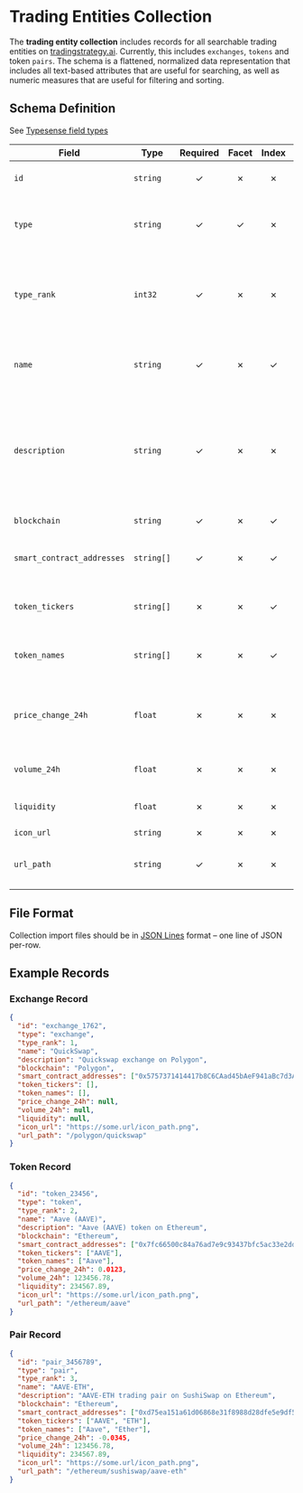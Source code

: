# Trading Entities Collection

The **trading entity collection** includes records for all searchable trading entities on
[tradingstrategy.ai](https://tradingstrategy.ai). Currently, this includes `exchanges`, `tokens` and
token `pairs`. The schema is a flattened, normalized data representation that includes all
text-based attributes that are useful for searching, as well as numeric measures that are useful
for filtering and sorting.

## Schema Definition

See [Typesense field types](https://typesense.org/docs/0.22.2/api/collections.html#field-types)

| Field | Type | Required | Facet | Index | Details |
| --- | --- | :---: | :---: | :---: | --- |
| `id` | `string` | &#x2713; | &#x2717; | &#x2717; | `exchange_1` \| `token_2345` \| `pair_45678` |
| `type` | `string` | &#x2713; | &#x2713; | &#x2717; | `exchange` \| `token` \| `pair`<br>for faceting and possibly grouping results |
| `type_rank` | `int32` | &#x2713; | &#x2717; | &#x2717; | `exchange=1` \| `token=2` \| `pair=3`<br>for ranking; may not need this (depends how we rank and group results)|
| `name` | `string` | &#x2713; | &#x2717; | &#x2713; | `exchange:` "QuickSwap" \| `token:` "Aave (AAVE)" \| `pair:` "AAVE-ETH" |
| `description` | `string` | &#x2713; | &#x2717; | &#x2717; | `exchange:` "QuickSwap on Polygon" \| `token:` "Aave (AAVE) token on Ethereum" \| `pair:` "AAVE-ETH trading pair on SushiSwap on Ethereum" |
| `blockchain` | `string` | &#x2713; | &#x2717; | &#x2713; | e.g., "Polygon", "Ethereum" |
| `smart_contract_addresses` | `string[]` | &#x2713; | &#x2717; | &#x2713; | array of all indexable addresses for the type |
| `token_tickers` | `string[]` | &#x2717; | &#x2717; | &#x2713; | array of all indexable token tickers for the type |
| `token_names` | `string[]` | &#x2717; | &#x2717; | &#x2713; | array of all indexable token names for the type |
| `price_change_24h` | `float` | &#x2717; | &#x2717; | &#x2717; | percent (expresed as decimal); secondary sort criterion for tokens & pairs |
| `volume_24h` | `float` | &#x2717; | &#x2717; | &#x2717; | in USD; advanced search filtering / ranking |
| `liquidity` | `float` | &#x2717; | &#x2717; | &#x2717; | in USD; advanced search filtering / ranking |
| `icon_url` | `string` | &#x2717; | &#x2717; | &#x2717; | future use |
| `url_path` | `string` | &#x2713; | &#x2717; | &#x2717; | path of entity on tradingstrategy.ai (not including URL base) |

## File Format

Collection import files should be in [JSON Lines](https://jsonlines.org) format – one line of JSON per-row.

## Example Records

### Exchange Record

```json
{
  "id": "exchange_1762",
  "type": "exchange",
  "type_rank": 1,
  "name": "QuickSwap",
  "description": "Quickswap exchange on Polygon",
  "blockchain": "Polygon",
  "smart_contract_addresses": ["0x5757371414417b8C6CAad45bAeF941aBc7d3Ab32"],
  "token_tickers": [],
  "token_names": [],
  "price_change_24h": null,
  "volume_24h": null,
  "liquidity": null,
  "icon_url": "https://some.url/icon_path.png",
  "url_path": "/polygon/quickswap"
}
```

### Token Record

```json
{
  "id": "token_23456",
  "type": "token",
  "type_rank": 2,
  "name": "Aave (AAVE)",
  "description": "Aave (AAVE) token on Ethereum",
  "blockchain": "Ethereum",
  "smart_contract_addresses": ["0x7fc66500c84a76ad7e9c93437bfc5ac33e2ddae9"],
  "token_tickers": ["AAVE"],
  "token_names": ["Aave"],
  "price_change_24h": 0.0123,
  "volume_24h": 123456.78,
  "liquidity": 234567.89,
  "icon_url": "https://some.url/icon_path.png",
  "url_path": "/ethereum/aave"
}
```

### Pair Record

```json
{
  "id": "pair_3456789",
  "type": "pair",
  "type_rank": 3,
  "name": "AAVE-ETH",
  "description": "AAVE-ETH trading pair on SushiSwap on Ethereum",
  "blockchain": "Ethereum",
  "smart_contract_addresses": ["0xd75ea151a61d06868e31f8988d28dfe5e9df57b4", "0x7fc66500c84a76ad7e9c93437bfc5ac33e2ddae9", "0xc02aaa39b223fe8d0a0e5c4f27ead9083c756cc2"],
  "token_tickers": ["AAVE", "ETH"],
  "token_names": ["Aave", "Ether"],
  "price_change_24h": -0.0345,
  "volume_24h": 123456.78,
  "liquidity": 234567.89,
  "icon_url": "https://some.url/icon_path.png",
  "url_path": "/ethereum/sushiswap/aave-eth"
}
```

